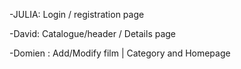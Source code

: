 -JULIA: Login / registration page

-David: Catalogue/header / Details page

-Domien : Add/Modify film | Category and Homepage